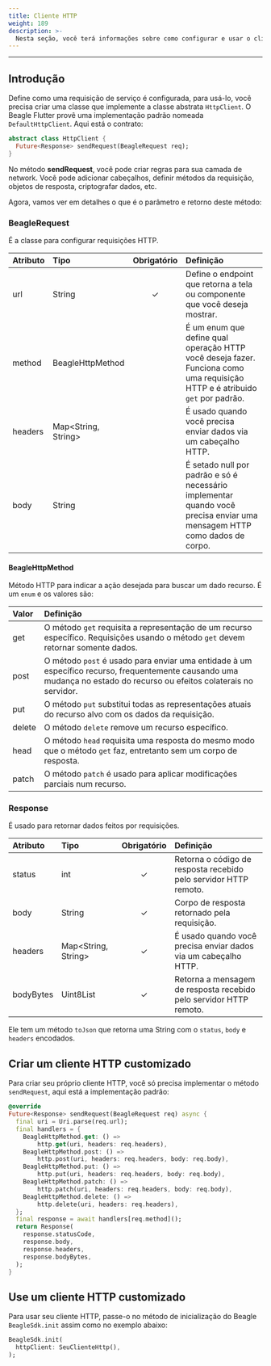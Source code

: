 ```yaml
---
title: Cliente HTTP
weight: 189
description: >-
  Nesta seção, você terá informações sobre como configurar e usar o cliente HTTP no Beagle Flutter.
---
```


---

## Introdução
Define como uma requisição de serviço é configurada, para usá-lo, você precisa criar uma classe que implemente a classe abstrata `HttpClient`. O Beagle Flutter provê uma implementação padrão nomeada `DefaultHttpClient`. Aqui está o contrato:

```dart
abstract class HttpClient {
  Future<Response> sendRequest(BeagleRequest req);
}
```

No método **sendRequest**, você pode criar regras para sua camada de network. Você pode adicionar cabeçalhos, definir métodos da requisição, objetos de resposta, criptografar dados, etc.

Agora, vamos ver em detalhes o que é o parâmetro e retorno deste método:

### BeagleRequest
É a classe para configurar requisições HTTP.

| **Atributo** | **Tipo** | **Obrigatório** | **Definição** |
| :--- | :--- | :---: | :--- |
| url | String  | ✓ | Define o endpoint que retorna a tela ou componente que você deseja mostrar. |
| method | BeagleHttpMethod | | É um enum que define qual operação HTTP você deseja fazer. Funciona como uma requisição HTTP e é atribuido `get` por padrão. |
| headers | Map<String, String> | | É usado quando você precisa enviar dados via um cabeçalho HTTP.  |
| body | String | | É setado null por padrão e só é necessário implementar quando você precisa enviar uma mensagem HTTP como dados de corpo. |

#### BeagleHttpMethod
Método HTTP para indicar a ação desejada para buscar um dado recurso. É um `enum` e os valores são:

| Valor | Definição |
| :--- | :--- |
| get | O método `get` requisita a representação de um recurso específico. Requisições usando o método `get` devem retornar somente dados. |
| post | O método `post` é usado para enviar uma entidade à um específico recurso, frequentemente causando uma mudança no estado do recurso ou efeitos colaterais no servidor.  |
| put | O método `put` substitui todas as representações atuais do recurso alvo com os dados da requisição.  |
| delete | O método `delete` remove um recurso específico.  |
| head | O método `head` requisita uma resposta do mesmo modo que o método `get` faz, entretanto sem um corpo de resposta.  |
| patch | O método `patch` é usado para aplicar modificações parciais num recurso. |

### Response
É usado para retornar dados feitos por requisições.

| **Atributo** | **Tipo** | **Obrigatório** | **Definição** |
| :--- | :--- | :---: | :--- |
| status | int  | ✓ | Retorna o código de resposta recebido pelo servidor HTTP remoto. |
| body | String | ✓ | Corpo de resposta retornado pela requisição. |
| headers | Map<String, String> | ✓ | É usado quando você precisa enviar dados via um cabeçalho HTTP. |
| bodyBytes | Uint8List | ✓ | Retorna a mensagem de resposta recebido pelo servidor HTTP remoto. |

Ele tem um método `toJson` que retorna uma String com o `status`, `body` e `headers` encodados.

## Criar um cliente HTTP customizado
Para criar seu próprio cliente HTTP, você só precisa implementar o método `sendRequest`, aqui está a implementação padrão:

```dart
@override
Future<Response> sendRequest(BeagleRequest req) async {
  final uri = Uri.parse(req.url);
  final handlers = {
    BeagleHttpMethod.get: () => 
        http.get(uri, headers: req.headers),
    BeagleHttpMethod.post: () =>
        http.post(uri, headers: req.headers, body: req.body),
    BeagleHttpMethod.put: () =>
        http.put(uri, headers: req.headers, body: req.body),
    BeagleHttpMethod.patch: () =>
        http.patch(uri, headers: req.headers, body: req.body),
    BeagleHttpMethod.delete: () => 
        http.delete(uri, headers: req.headers),
  };
  final response = await handlers[req.method]();
  return Response(
    response.statusCode,
    response.body,
    response.headers,
    response.bodyBytes,
  );
}
```

## Use um cliente HTTP customizado
Para usar seu cliente HTTP, passe-o no método de inicialização do Beagle `BeagleSdk.init` assim como no exemplo abaixo:
```dart
BeagleSdk.init(
  httpClient: SeuClienteHttp(),
);
```
